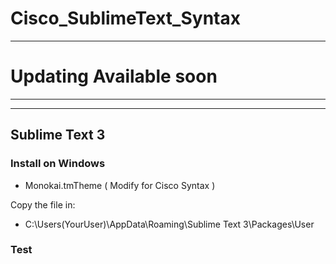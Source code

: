 # Cisco_SublimeText_Syntax
---------------------------------
#   Updating Available soon
---------------------------------
---------------------------------


## Sublime Text 3
### Install on Windows

* Monokai.tmTheme ( Modify for Cisco Syntax )
 

Copy the file in:
* C:\Users\(YourUser)\AppData\Roaming\Sublime Text 3\Packages\User


### Test
